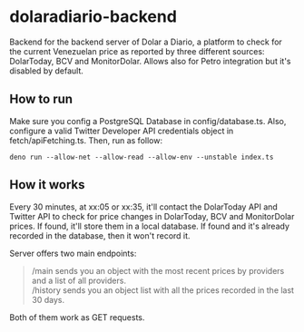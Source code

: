 # dolaradiario-backend

Backend for the backend server of Dolar a Diario, a platform to check for the current Venezuelan price as reported by three different sources: DolarToday, BCV and MonitorDolar. Allows also for Petro integration but it's disabled by default.

## How to run

Make sure you config a PostgreSQL Database in config/database.ts. Also, configure a valid Twitter Developer API credentials object in fetch/apiFetching.ts. Then, run as follow:

`deno run --allow-net --allow-read --allow-env --unstable index.ts`

## How it works

Every 30 minutes, at xx:05 or xx:35, it'll contact the DolarToday API and Twitter API to check for price changes in DolarToday, BCV and MonitorDolar prices. If found, it'll store them in a local database. If found and it's already recorded in the database, then it won't record it.

Server offers two main endpoints:

>/main sends you an object with the most recent prices by providers and a list of all providers.<br>
>/history sends you an object list with all the prices recorded in the last 30 days.

Both of them work as GET requests.
